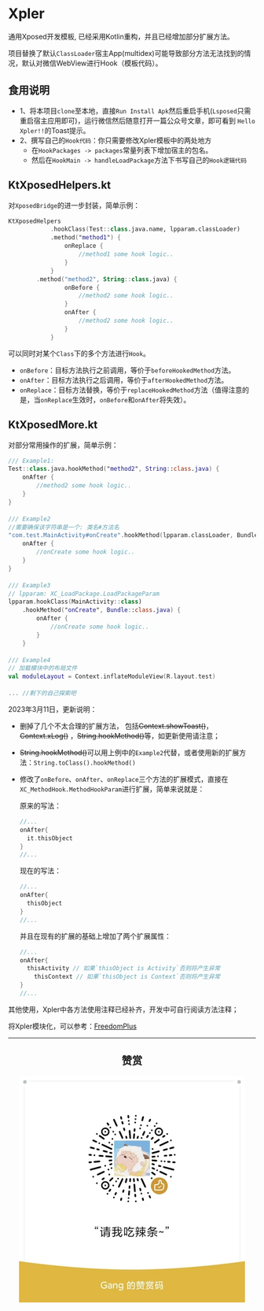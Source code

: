 # Xpler

通用Xposed开发模板, 已经采用Kotlin重构，并且已经增加部分扩展方法。

项目替换了默认`ClassLoader`宿主App(multidex)可能导致部分方法无法找到的情况，默认对微信WebView进行Hook（模板代码）。

## 食用说明

- 1、将本项目`clone`至本地，直接`Run Install Apk`然后重启手机(`Lsposed`只需重启宿主应用即可)，运行微信然后随意打开一篇公众号文章，即可看到 `Hello Xpler!!`的Toast提示。
- 2、撰写自己的`Hook代码`：你只需要修改Xpler模板中的两处地方
  - 在`HookPackages -> packages`常量列表下增加宿主的包名。
  - 然后在`HookMain -> handleLoadPackage`方法下书写自己的`Hook逻辑代码`



## KtXposedHelpers.kt

对`XposedBridge`的进一步封装，简单示例：

```kotlin
KtXposedHelpers
            .hookClass(Test::class.java.name, lpparam.classLoader)
            .method("method1") {
                onReplace {
                    //method1 some hook logic..
                }
            }
	    .method("method2", String::class.java) {
            	onBefore {
            	    //method2 some hook logic..
            	}
                onAfter {
                    //method2 some hook logic..
                }
            }
```



可以同时对某个`Class`下的多个方法进行`Hook`。

- `onBefore`：目标方法执行之前调用，等价于`beforeHookedMethod`方法。
- `onAfter`：目标方法执行之后调用，等价于`afterHookedMethod`方法。
- `onReplace`：目标方法替换，等价于`replaceHookedMethod`方法（值得注意的是，当`onReplace`生效时，`onBefore`和`onAfter`将失效）。



## KtXposedMore.kt

对部分常用操作的扩展，简单示例：

```kotlin
/// Example1:
Test::class.java.hookMethod("method2", String::class.java) {
    onAfter {
        //method2 some hook logic..
    }
}

/// Example2
//需要确保该字符串是一个: 类名#方法名
"com.test.MainActivity#onCreate".hookMethod(lpparam.classLoader, Bundle::class.java) {
    onAfter {
        //onCreate some hook logic..
    }
}

/// Example3
// lpparam: XC_LoadPackage.LoadPackageParam
lpparam.hookClass(MainActivity::class)
    .hookMethod("onCreate", Bundle::class.java) {
        onAfter {
            //onCreate some hook logic..
        }
    }

/// Example4
// 加载模块中的布局文件
val moduleLayout = Context.inflateModuleView(R.layout.test)

... //剩下的自己探索吧
```



2023年3月11日，更新说明：

- 删掉了几个不太合理的扩展方法， 包括~~Context.showToast()~~，~~Context.xLog()~~ ，~~String.hookMethod()~~等，如更新使用请注意；

- ~~String.hookMethod()~~可以用上例中的`Example2`代替，或者使用新的扩展方法：`String.toClass().hookMethod()`

- 修改了`onBefore`、`onAfter`、`onReplace`三个方法的扩展模式，直接在`XC_MethodHook.MethodHookParam`进行扩展，简单来说就是：

  原来的写法：

  ```kotlin
  //...
  onAfter{
  	it.thisObject
  }
  //...
  ```

  现在的写法：

  ```kotlin
  //...
  onAfter{
  	thisObject
  }
  //...
  ```

  并且在现有的扩展的基础上增加了两个扩展属性：

  ```kotlin
  //...
  onAfter{
  	thisActivity // 如果`thisObject is Activity`否则将产生异常
      thisContext // 如果`thisObject is Context`否则将产生异常
  }
  //...
  ```



其他使用，Xpler中各方法使用注释已经补齐，开发中可自行阅读方法注释；

将Xpler模块化，可以参考：[FreedomPlus](https://github.com/GangJust/FreedomPlus)



----



<div align="center">
    <h2>赞赏</h2>
</div>

<div align="center">
    <img src="images/wechat_daqian.jpg" alt="请我吃辣条"/>
</div>
